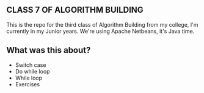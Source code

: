 ## CLASS 7 OF ALGORITHM BUILDING
This is the repo for the third class of Algorithm Building from my college, I'm currently in my Junior years. We're using Apache Netbeans, it's Java time.

## What was this about?
- Switch case
- Do while loop
- While loop
- Exercises
